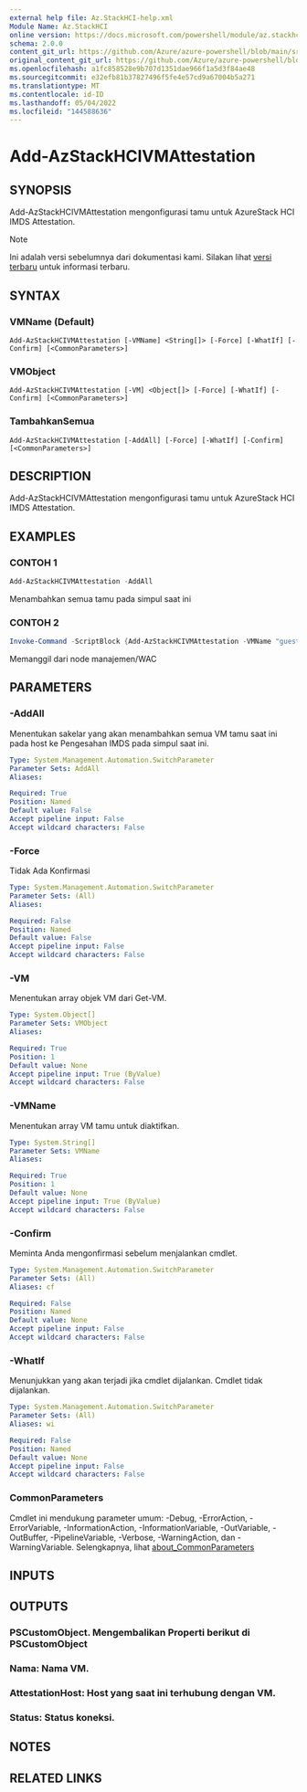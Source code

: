 ```yaml
---
external help file: Az.StackHCI-help.xml
Module Name: Az.StackHCI
online version: https://docs.microsoft.com/powershell/module/az.stackhci/add-AzStackHCIVMAttestation
schema: 2.0.0
content_git_url: https://github.com/Azure/azure-powershell/blob/main/src/StackHCI/help/Add-AzStackHCIVMAttestation.md
original_content_git_url: https://github.com/Azure/azure-powershell/blob/main/src/StackHCI/help/Add-AzStackHCIVMAttestation.md
ms.openlocfilehash: a1fc858528e9b707d1351dae966f1a5d3f84ae48
ms.sourcegitcommit: e32efb81b37827496f5fe4e57cd9a67004b5a271
ms.translationtype: MT
ms.contentlocale: id-ID
ms.lasthandoff: 05/04/2022
ms.locfileid: "144588636"
---
```

# Add-AzStackHCIVMAttestation

## SYNOPSIS
Add-AzStackHCIVMAttestation mengonfigurasi tamu untuk AzureStack HCI IMDS Attestation.

> [!NOTE]
>Ini adalah versi sebelumnya dari dokumentasi kami. Silakan lihat [versi terbaru](/powershell/module/az.stackhci/add-azstackhcivmattestation) untuk informasi terbaru.

## SYNTAX

### VMName (Default)
```
Add-AzStackHCIVMAttestation [-VMName] <String[]> [-Force] [-WhatIf] [-Confirm] [<CommonParameters>]
```

### VMObject
```
Add-AzStackHCIVMAttestation [-VM] <Object[]> [-Force] [-WhatIf] [-Confirm] [<CommonParameters>]
```

### TambahkanSemua
```
Add-AzStackHCIVMAttestation [-AddAll] [-Force] [-WhatIf] [-Confirm] [<CommonParameters>]
```

## DESCRIPTION
Add-AzStackHCIVMAttestation mengonfigurasi tamu untuk AzureStack HCI IMDS Attestation.

## EXAMPLES

### CONTOH 1
```powershell
Add-AzStackHCIVMAttestation -AddAll
```

Menambahkan semua tamu pada simpul saat ini

### CONTOH 2
```powershell
Invoke-Command -ScriptBlock {Add-AzStackHCIVMAttestation -VMName "guest1", "guest2"} -ComputerName "node1"
```

Memanggil dari node manajemen/WAC

## PARAMETERS

### -AddAll
Menentukan sakelar yang akan menambahkan semua VM tamu saat ini pada host ke Pengesahan IMDS pada simpul saat ini.

```yaml
Type: System.Management.Automation.SwitchParameter
Parameter Sets: AddAll
Aliases:

Required: True
Position: Named
Default value: False
Accept pipeline input: False
Accept wildcard characters: False
```

### -Force
Tidak Ada Konfirmasi

```yaml
Type: System.Management.Automation.SwitchParameter
Parameter Sets: (All)
Aliases:

Required: False
Position: Named
Default value: False
Accept pipeline input: False
Accept wildcard characters: False
```

### -VM
Menentukan array objek VM dari Get-VM.

```yaml
Type: System.Object[]
Parameter Sets: VMObject
Aliases:

Required: True
Position: 1
Default value: None
Accept pipeline input: True (ByValue)
Accept wildcard characters: False
```

### -VMName
Menentukan array VM tamu untuk diaktifkan.

```yaml
Type: System.String[]
Parameter Sets: VMName
Aliases:

Required: True
Position: 1
Default value: None
Accept pipeline input: True (ByValue)
Accept wildcard characters: False
```

### -Confirm
Meminta Anda mengonfirmasi sebelum menjalankan cmdlet.

```yaml
Type: System.Management.Automation.SwitchParameter
Parameter Sets: (All)
Aliases: cf

Required: False
Position: Named
Default value: None
Accept pipeline input: False
Accept wildcard characters: False
```

### -WhatIf
Menunjukkan yang akan terjadi jika cmdlet dijalankan.
Cmdlet tidak dijalankan.

```yaml
Type: System.Management.Automation.SwitchParameter
Parameter Sets: (All)
Aliases: wi

Required: False
Position: Named
Default value: None
Accept pipeline input: False
Accept wildcard characters: False
```

### CommonParameters
Cmdlet ini mendukung parameter umum: -Debug, -ErrorAction, -ErrorVariable, -InformationAction, -InformationVariable, -OutVariable, -OutBuffer, -PipelineVariable, -Verbose, -WarningAction, dan -WarningVariable. Selengkapnya, lihat [about_CommonParameters](http://go.microsoft.com/fwlink/?LinkID=113216)

## INPUTS

## OUTPUTS

### PSCustomObject. Mengembalikan Properti berikut di PSCustomObject
### Nama: Nama VM.
### AttestationHost: Host yang saat ini terhubung dengan VM.
### Status: Status koneksi.
## NOTES

## RELATED LINKS
